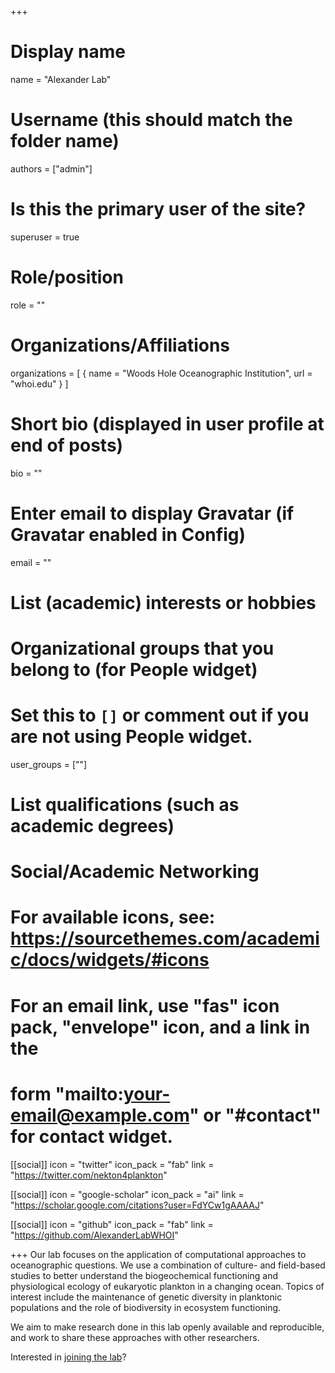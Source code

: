 +++
# Display name
name = "Alexander Lab"

# Username (this should match the folder name)
authors = ["admin"]

# Is this the primary user of the site?
superuser = true

# Role/position
role = ""

# Organizations/Affiliations
organizations = [ { name = "Woods Hole Oceanographic Institution", url = "whoi.edu" } ]

# Short bio (displayed in user profile at end of posts)
bio = ""

# Enter email to display Gravatar (if Gravatar enabled in Config)
email = ""

# List (academic) interests or hobbies

# Organizational groups that you belong to (for People widget)
#   Set this to `[]` or comment out if you are not using People widget.
user_groups = [""]

# List qualifications (such as academic degrees)


# Social/Academic Networking
# For available icons, see: https://sourcethemes.com/academic/docs/widgets/#icons
#   For an email link, use "fas" icon pack, "envelope" icon, and a link in the
#   form "mailto:your-email@example.com" or "#contact" for contact widget.

[[social]]
  icon = "twitter"
  icon_pack = "fab"
  link = "https://twitter.com/nekton4plankton"

[[social]]
  icon = "google-scholar"
  icon_pack = "ai"
  link = "https://scholar.google.com/citations?user=FdYCw1gAAAAJ"

[[social]]
  icon = "github"
  icon_pack = "fab"
  link = "https://github.com/AlexanderLabWHOI"



+++
Our lab focuses on the application of computational approaches to oceanographic questions. We use a combination of culture- and field-based studies to better understand the biogeochemical functioning and physiological ecology of eukaryotic plankton in a changing ocean. Topics of interest include the maintenance of genetic diversity in planktonic populations and the role of biodiversity in ecosystem functioning.

We aim to make research done in this lab openly available and reproducible, and work to share these approaches with other researchers.

Interested in [joining the lab](/join)?
